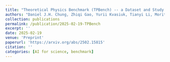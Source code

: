 ```yaml
---
title: "Theoretical Physics Benchmark (TPBench) -- a Dataset and Study of AI Reasoning Capabilities in Theoretical Physics"
authors: "Daniel J.H. Chung, Zhiqi Gao, Yurii Kvasiuk, Tianyi Li, Moritz Münchmeyer, Maja Rudolph, Frederic Sala, Sai Chaitanya Tadepalli"
collection: publications
permalink: /publication/2025-02-19-TPBench
excerpt: ''
date: 2025-02-19
venue: 'Preprint'
paperurl: 'https://arxiv.org/abs/2502.15815'
citation: ''
categories: [AI for science, benchmark]
---
```

